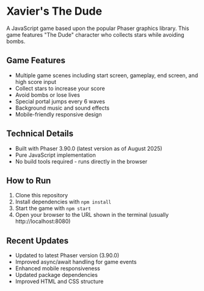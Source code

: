# Xavier's The Dude

A JavaScript game based upon the popular Phaser graphics library. This game features "The Dude" character who collects stars while avoiding bombs.

## Game Features

- Multiple game scenes including start screen, gameplay, end screen, and high score input
- Collect stars to increase your score
- Avoid bombs or lose lives
- Special portal jumps every 6 waves
- Background music and sound effects
- Mobile-friendly responsive design

## Technical Details

- Built with Phaser 3.90.0 (latest version as of August 2025)
- Pure JavaScript implementation
- No build tools required - runs directly in the browser

## How to Run

1. Clone this repository
2. Install dependencies with `npm install`
3. Start the game with `npm start`
4. Open your browser to the URL shown in the terminal (usually http://localhost:8080)

## Recent Updates

- Updated to latest Phaser version (3.90.0)
- Improved async/await handling for game events
- Enhanced mobile responsiveness
- Updated package dependencies
- Improved HTML and CSS structure
